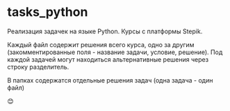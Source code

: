 # tasks_python

Реализация задачек на языке Python.
Курсы с платформы Stepik.

Каждый файл содержит решения всего курса, одно за другим (закомментированные поля - название задачи, условие, решение).
Под каждой задачей могут находиться альтернативные решения через строку разделитель.  

В папках содержатся отдельные решения задач (одна задача - один файл)  

:blush:
